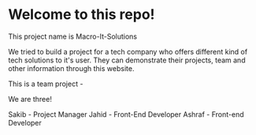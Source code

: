 # Welcome to this repo! 

This project name is Macro-It-Solutions

We tried to build a project for a tech company who offers different kind of tech solutions to it's user. They can demonstrate their projects, team and other information through this website. 

This is a team project - 

We are three! 

Sakib - Project Manager
Jahid - Front-End Developer
Ashraf - Front-end Developer 